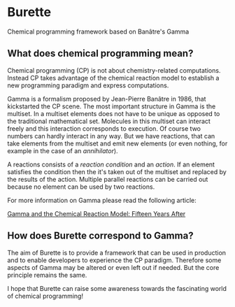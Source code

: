# Burette
Chemical programming framework based on Banâtre's Gamma

## What does chemical programming mean?

Chemical programming (CP) is not about chemistry-related computations. Instead CP takes advantage of the chemical reaction model to establish a new programming paradigm and express computations. 

Gamma is a formalism proposed by Jean-Pierre Banâtre in 1986, that kickstarted the CP scene. The most important structure in Gamma is the multiset. In a multiset elements does not have to be unique as opposed to the traditional mathematical set. Molecules in this multiset can interact freely and this interaction corresponds to execution. Of course two numbers can hardly interact in any way. But we have reactions, that can take elements from the multiset and emit new elements (or even nothing, for example in the case of an *annihilator*).

A reactions consists of a *reaction condition* and an *action*. If an element satisfies the condition then the it's taken out of the multiset and replaced by the results of the action. Multiple parallel reactions can be carried out because no element can be used by two reactions.

For more information on Gamma please read the following article:

[Gamma and the Chemical Reaction Model: Fifteen Years After](http://pop-art.inrialpes.fr/~fradet/PDFs/Gamma15.pdf)

## How does Burette correspond to Gamma?

The aim of Burette is to provide a framework that can be used in production and to enable developers to experience the CP paradigm. Therefore some aspects of Gamma may be altered or even left out if needed. But the core principle remains the same.

I hope that Burette can raise some awareness towards the fascinating world of chemical programming!
